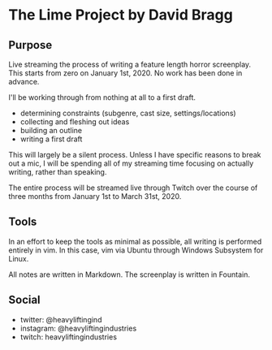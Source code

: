 # The Lime Project by David Bragg

## Purpose

Live streaming the process of writing a feature length horror screenplay. This starts from zero on January 1st, 2020. No work has been done in advance. 

I'll be working through from nothing at all to a first draft.

* determining constraints (subgenre, cast size, settings/locations)
* collecting and fleshing out ideas
* building an outline
* writing a first draft

This will largely be a silent process. Unless I have specific reasons to break out a mic, I will be spending all of my streaming time focusing on actually writing, rather than speaking. 

The entire process will be streamed live through Twitch over the course of three months from January 1st to March 31st, 2020.

## Tools

In an effort to keep the tools as minimal as possible, all writing is performed entirely in vim. In this case, vim via Ubuntu through Windows Subsystem for Linux. 

All notes are written in Markdown.
The screenplay is written in Fountain.

## Social

* twitter: @heavyliftingind
* instagram: @heavyliftingindustries
* twitch: heavyliftingindustries
